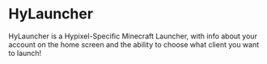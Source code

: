 # HyLauncher

HyLauncher is a Hypixel-Specific Minecraft Launcher, with info about your account on the home screen and the ability to choose what client you want to launch!
